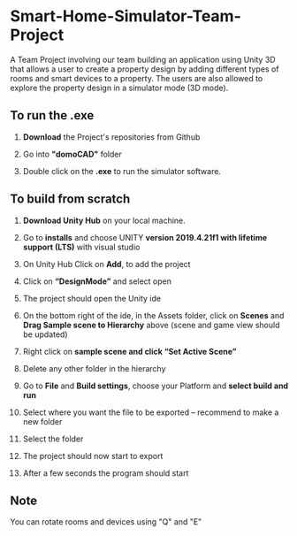 # Smart-Home-Simulator-Team-Project

A Team Project involving our team building an application using Unity 3D that allows a user to create a property design by adding different types of rooms and smart devices to a property. The users are also allowed to explore the property design in a simulator mode (3D mode).

## To run the .exe  

1. **Download** the Project's repositories from Github

2. Go into **"domoCAD"** folder

3. Double click on the **.exe** to run the simulator software.

## To build from scratch 

1.	**Download Unity Hub** on your local machine.

2.	Go to **installs** and choose UNITY **version 2019.4.21f1 with lifetime support (LTS)** with visual studio 


3.	On Unity Hub Click on **Add**, to add the project 


4.	Click on **“DesignMode”** and select open

5.	The project should open the Unity ide

6.	On the bottom right of the ide, in the Assets folder, click on **Scenes** and **Drag Sample scene to Hierarchy** above (scene and game view should be updated)

7.	Right click on **sample scene and click “Set Active Scene”**

8.	Delete any other folder in the hierarchy   

9.	Go to **File** and **Build settings**, choose your Platform and **select build and run**

10.	Select where you want the file to be exported – recommend to make a new folder

11.	Select the folder

12.	The project should now start to export

13.	After a few seconds the program should start




## Note
You can rotate rooms and devices using "Q" and "E"
